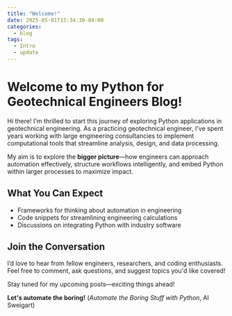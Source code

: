 ```yaml
---
title: "Welcome!"
date: 2025-05-01T15:34:30-04:00
categories:
  - blog
tags:
  - Intro
  - update
---
```


# Welcome to my Python for Geotechnical Engineers Blog!

Hi there! I'm thrilled to start this journey of exploring Python applications in geotechnical engineering. As a practicing geotechnical engineer, I've spent years working with large engineering consultancies to implement computational tools that streamline analysis, design, and data processing.

My aim is to explore the **bigger picture**—how engineers can approach automation effectively, structure workflows intelligently, and embed Python within larger processes to maximize impact.

## What You Can Expect
- Frameworks for thinking about automation in engineering
- Code snippets for streamlining engineering calculations
- Discussions on integrating Python with industry software

## Join the Conversation
I’d love to hear from fellow engineers, researchers, and coding enthusiasts. Feel free to comment, ask questions, and suggest topics you'd like covered!

Stay tuned for my upcoming posts—exciting things ahead!

**Let's automate the boring!** (*Automate the Boring Stuff with Python*, Al Sweigart)

<script src="https://giscus.app/client.js"
        data-repo="geocodes-eng/geotech.github.io"
        data-repo-id="R_kgDOOfaFyw"
        data-category="General"
        data-category-id="DIC_kwDOOfaFy84CqiAh"
        data-mapping="pathname"
        data-strict="0"
        data-reactions-enabled="1"
        data-emit-metadata="0"
        data-input-position="bottom"
        data-theme="preferred_color_scheme"
        data-lang="en"
        crossorigin="anonymous"
        async>
</script>
